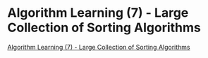 # Algorithm Learning (7) - Large Collection of Sorting Algorithms
[Algorithm Learning (7) - Large Collection of Sorting Algorithms](https://aiwithcloud.com/2022/09/19/algorithm_learning_7___large_collection_of_sorting_algorithms/)